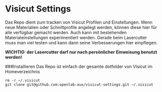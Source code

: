 Visicut Settings
================

Das Repo dient zum tracken von Visicut Profilen und Einstellungen. Wenn neue
Materialien oder Schnittprofile angelegt werden, können diese hier für alle
verfügbar gemacht werden. Auch kann mit bestehenden Materialeinstellungen
experimentiert werden. Gerade beim Lasercutter muss man viel testen und kann
dann seine Verbesserungen hier einpflegen.

**_WICHTIG:_ der Lasercutter darf nur nach persönlicher Einweisung benutzt werden!**


###Installieren
Das Repo ist einfach der gesamte dotfolder von Visicut im Homeverzeichnis
```
rm -r ~/.visicut
git clone git@github.com:openlab-aux/visicut-settings.git ~/.visicut
```
